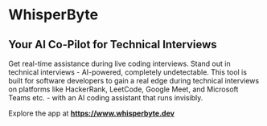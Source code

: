 # WhisperByte
## Your AI Co-Pilot for Technical Interviews

Get real-time assistance during live coding interviews. Stand out in technical interviews - AI-powered, completely undetectable. This tool is built for software developers to gain a real edge during technical interviews on platforms like HackerRank, LeetCode, Google Meet, and Microsoft Teams etc. - with an AI coding assistant that runs invisibly.

Explore the app at **https://www.whisperbyte.dev**
